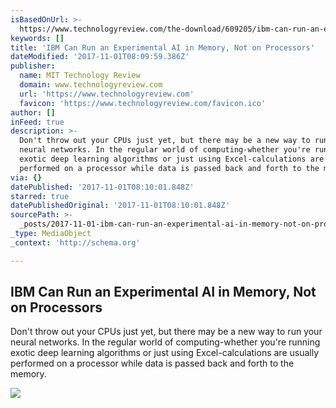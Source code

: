 ```yaml
---
isBasedOnUrl: >-
  https://www.technologyreview.com/the-download/609205/ibm-can-run-an-experimental-ai-in-memory-not-on-processors/?utm_campaign=Owned+Social&utm_source=Facebook&utm_medium=Owned+Social
keywords: []
title: 'IBM Can Run an Experimental AI in Memory, Not on Processors'
dateModified: '2017-11-01T08:09:59.386Z'
publisher:
  name: MIT Technology Review
  domain: www.technologyreview.com
  url: 'https://www.technologyreview.com'
  favicon: 'https://www.technologyreview.com/favicon.ico'
author: []
inFeed: true
description: >-
  Don't throw out your CPUs just yet, but there may be a new way to run your
  neural networks. In the regular world of computing-whether you're running
  exotic deep learning algorithms or just using Excel-calculations are usually
  performed on a processor while data is passed back and forth to the memory.
via: {}
datePublished: '2017-11-01T08:10:01.848Z'
starred: true
datePublishedOriginal: '2017-11-01T08:10:01.848Z'
sourcePath: >-
  _posts/2017-11-01-ibm-can-run-an-experimental-ai-in-memory-not-on-processors.md
_type: MediaObject
_context: 'http://schema.org'

---
```

<article style=""><h1>IBM Can Run an Experimental AI in Memory, Not on Processors</h1><p>Don't throw out your CPUs just yet, but there may be a new way to run your neural networks. In the regular world of computing-whether you're running exotic deep learning algorithms or just using Excel-calculations are usually performed on a processor while data is passed back and forth to the memory.</p><img src="https://cdn.technologyreview.com/i/images/37830752576049b3bd4deb.jpg?sw=1200" /></article>